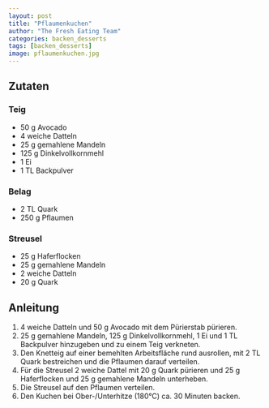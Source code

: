 ```yaml
---
layout: post
title: "Pflaumenkuchen"
author: "The Fresh Eating Team"
categories: backen_desserts
tags: [backen_desserts]
image: pflaumenkuchen.jpg
---
```


## Zutaten

### Teig
* 50 g Avocado
* 4 weiche Datteln
* 25 g gemahlene Mandeln
* 125 g Dinkelvollkornmehl
* 1 Ei
* 1 TL Backpulver

### Belag
* 2 TL Quark
* 250 g Pflaumen

### Streusel
* 25 g Haferflocken
* 25 g gemahlene Mandeln
* 2 weiche Datteln
* 20 g Quark

## Anleitung

1. 4 weiche Datteln und 50 g Avocado mit dem Pürierstab pürieren.
2. 25 g gemahlene Mandeln, 125 g Dinkelvollkornmehl, 1 Ei und 1 TL Backpulver
   hinzugeben und zu einem Teig verkneten.
3. Den Knetteig auf einer bemehlten Arbeitsfläche rund ausrollen, mit 2 TL Quark bestreichen und die Pflaumen darauf verteilen.
4. Für die Streusel 2 weiche Dattel mit 20 g Quark pürieren und 25
   g Haferflocken und 25 g gemahlene Mandeln unterheben.
5. Die Streusel auf den Pflaumen verteilen.
6. Den Kuchen bei Ober-/Unterhitze (180°C) ca. 30 Minuten backen.
